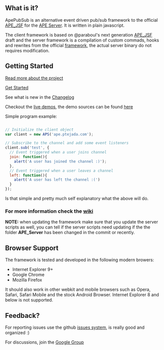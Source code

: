 ## What is it? ##

ApePubSub is an alternative event driven pub/sub framework to the official [APE_JSF](https://github.com/APE-Project/APE_JSF) for the [APE Server](https://github.com/APE-Project/APE_Server). It is written in plain javascript.

The client framework is based on @paraboul's next generation [APE_JSF](https://github.com/paraboul/APE-Client-JavaScript/tree/31dd239394af8a574667c8228ed8c004d6866973) draft and the server framework is a compilation of custom commads, hooks and rewrites from the official [framework](https://github.com/APE-Project/APE_Server/scripts/), the actual server binary do not requires modification.

## Getting Started ##

[Read more about the project](https://github.com/ptejada/ApePubSub/wiki/Intro)

[Get Started](https://github.com/ptejada/ApePubSub/wiki/Getting-started)

See what is new in the [Changelog](https://github.com/ptejada/ApePubSub/wiki/Changelog)

Checkout the [live demos](http://ptejada.com/script/ApePubSub/demo/), the demo sources can be found [here](https://github.com/ptejada/ApePubSub/tree/master/demo)

Simple program example:
```js

// Initialize the client object
var client = new APS('ape.ptejada.com');

// Subscribe to the channel and add some event listeners
client.sub('test', {
  // Event triggered when a user joins channel
  join: function(){
    alert('A user has joined the channel :)');
  },
  // Event triggered when a user leaves a channel
  left: function(){
    alert('A user has left the channel :(')
  }
});

```
Is that simple and pretty much self explanatory what the above will do.


### For more information check the [wiki](https://github.com/ptejada/ApePubSub/wiki)

**NOTE:** when updating the framework make sure that you update the server scripts as well, you can tell if the server scripts need updating if the the folder **APE_Server** has been changed in the commit or recently.

## Browser Support ##

The framework is tested and developed in the following modern browers:

 - Internet Explorer 9+
 - Google Chrome
 - Mozilla Firefox
 
It should also work in other webkit and mobile browsers such as Opera, Safari, Safari Mobile and the stock Android Browser.
Internet Explorer 8 and below is not supported.

Feedback?
-----------------------
For reporting issues use the github [issues system](https://github.com/ptejada/ApePubSub/issues?state=open), is really good and organized :)

For discussions, join the [Google Group](https://groups.google.com/forum/?fromgroups#!forum/apepubsub)
